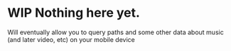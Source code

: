 # WIP Nothing here yet.

Will eventually allow you to query paths and some other data about music (and later video, etc) on your mobile device
